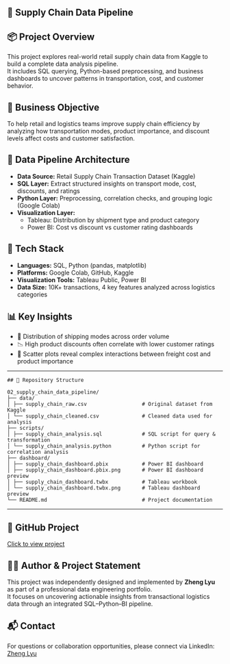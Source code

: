 ## 🚚 Supply Chain Data Pipeline

## 📦 Project Overview  
This project explores real-world retail supply chain data from Kaggle to build a complete data analysis pipeline.  
It includes SQL querying, Python-based preprocessing, and business dashboards to uncover patterns in transportation, cost, and customer behavior.

## 🎯 Business Objective  
To help retail and logistics teams improve supply chain efficiency by analyzing how transportation modes, product importance, and discount levels affect costs and customer satisfaction.

## 🧱 Data Pipeline Architecture  
- **Data Source:** Retail Supply Chain Transaction Dataset (Kaggle)  
- **SQL Layer:** Extract structured insights on transport mode, cost, discounts, and ratings  
- **Python Layer:** Preprocessing, correlation checks, and grouping logic (Google Colab)  
- **Visualization Layer:**  
  - Tableau: Distribution by shipment type and product category  
  - Power BI: Cost vs discount vs customer rating dashboards

## 🧰 Tech Stack  
- **Languages:** SQL, Python (pandas, matplotlib)  
- **Platforms:** Google Colab, GitHub, Kaggle  
- **Visualization Tools:** Tableau Public, Power BI  
- **Data Size:** 10K+ transactions, 4 key features analyzed across logistics categories

## 📊 Key Insights  
- 🚚 Distribution of shipping modes across order volume  
- 📉 High product discounts often correlate with lower customer ratings  
- 🧮 Scatter plots reveal complex interactions between freight cost and product importance  

---

```
## 📁 Repository Structure

02_supply_chain_data_pipeline/
├── data/
│ ├── supply_chain_raw.csv                  # Original dataset from Kaggle
│ └── supply_chain_cleaned.csv              # Cleaned data used for analysis
├── scripts/
│ ├── supply_chain_analysis.sql             # SQL script for query & transformation
│ └── supply_chain_analysis.python          # Python script for correlation analysis
├── dashboard/
│ ├── supply_chain_dashboard.pbix           # Power BI dashboard
│ ├── supply_chain_dashboard.pbix.png       # Power BI dashboard preview
│ ├── supply_chain_dashboard.twbx           # Tableau workbook
│ └── supply_chain_dashboard.twbx.png       # Tableau dashboard preview
└── README.md                               # Project documentation
```

---

## 🔗 GitHub Project  
[Click to view project](https://github.com/ZhengLyu-Data/Lvzheng-Wuhan-Data/tree/main/02_supply_chain_data_pipeline)

## 🧑‍💻 Author & Project Statement  
This project was independently designed and implemented by **Zheng Lyu** as part of a professional data engineering portfolio.  
It focuses on uncovering actionable insights from transactional logistics data through an integrated SQL–Python–BI pipeline.

## 📬 Contact  
For questions or collaboration opportunities, please connect via LinkedIn: [Zheng Lyu](https://www.linkedin.com/in/zheng-lyu-951295323/)
